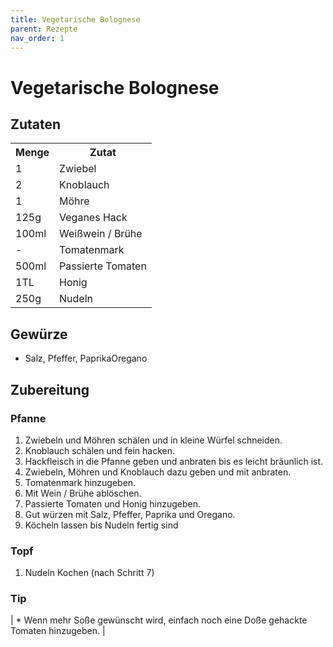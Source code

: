 ```yaml
---
title: Vegetarische Bolognese
parent: Rezepte
nav_order: 1
---
```


# Vegetarische Bolognese

## Zutaten

<html>
    <body>
        <table>
        <tr>
            <th>Menge</th>
            <th>Zutat</th>
        </tr>
        <tr>
            <td>1</td>
            <td>Zwiebel</td>
        </tr>
        <tr>
            <td>2</td>
            <td>Knoblauch</td>
        </tr>
        <tr>
            <td>1</td>
            <td>Möhre</td>
        </tr>
        <tr>
            <td>125g</td>
            <td>Veganes Hack</td>
        </tr>
        <tr>
            <td>100ml</td>
            <td>Weißwein / Brühe</td>
        </tr>
        <tr>
            <td>-</td>
            <td>Tomatenmark</td>
        </tr>
        <tr>
            <td>500ml</td>
            <td>Passierte Tomaten</td>
        </tr>
        <tr>
            <td>1TL</td>
            <td>Honig</td>
        </tr>
        <tr>
            <td>250g</td>
            <td>Nudeln</td>
        </tr>
        </table>
    </body>
</html>

## Gewürze
- Salz, Pfeffer, PaprikaOregano

## Zubereitung
### Pfanne
1. Zwiebeln und Möhren schälen und in kleine Würfel schneiden.
2. Knoblauch schälen und fein hacken.
3. Hackfleisch in die Pfanne geben und anbraten bis es leicht bräunlich ist.
4. Zwiebeln, Möhren und Knoblauch dazu geben und mit anbraten.
5. Tomatenmark hinzugeben.
6. Mit Wein / Brühe ablöschen.
7. Passierte Tomaten und Honig hinzugeben.
8. Gut würzen mit Salz, Pfeffer, Paprika und Oregano.
9. Köcheln lassen bis Nudeln fertig sind

### Topf
1. Nudeln Kochen (nach Schritt 7)

### Tip
| * Wenn mehr Soße gewünscht wird, einfach noch eine Doße gehackte Tomaten hinzugeben. |
